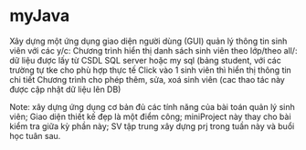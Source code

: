 # myJava
Xây dựng một ứng dụng giao diện người dùng (GUI) quản lý thông tin sinh viên với các y/c:
Chương trình hiển thị danh sách sinh viên theo lớp/theo all/: dữ liệu được lấy từ CSDL SQL server hoặc my sql (bảng student, với các trường tự tke cho phù hợp thực tế
Click vào 1 sinh viên thì hiển thị thông tin chi tiết 
Chương trình cho phép thêm, sửa, xoá sinh viên (cac thao tác này được cập nhật dữ liệu lên DB)

Note: xây dựng ứng dụng cơ bản đủ các tính năng của bài toán quản lý sinh viên; Giao diện thiết kế đẹp là một điểm công; 
miniProject này thay cho bài kiểm tra giữa kỳ phần này; SV tập trung xây dựng prj trong tuần này và buổi học tuân sau.

